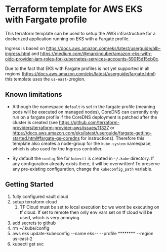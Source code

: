 # Terraform template for AWS EKS with Fargate profile

This terraform template can be used to setup the AWS infrastructure
for a dockerized application running on EKS with a Fargate profile.

Ingress is based on <https://docs.aws.amazon.com/eks/latest/userguide/alb-ingress.html>
and <https://medium.com/@marcincuber/amazon-eks-with-oidc-provider-iam-roles-for-kubernetes-services-accounts-59015d15cb0c>.

Due to the fact that EKS with Fargate profiles is not yet supported in all regions
(<https://docs.aws.amazon.com/eks/latest/userguide/fargate.html>) this template uses
the `us-east-2`region.

## Known limitations

* Although the namespace `default` is set in the fargate profile (meaning
pods will be executed on managed nodes), CoreDNS can currently only run
on a fargate profile if the CoreDNS deployment is patched after the
cluster is created (see <https://github.com/terraform-providers/terraform-provider-aws/issues/11327>
or <https://docs.aws.amazon.com/eks/latest/userguide/fargate-getting-started.html#fargate-gs-coredns>
for instructions). Therefore this template also creates a node-group for the `kube-system`
namespace, which is also used for the Ingress controller.

* By default the `config` file for `kubectl` is created in `~/.kube` directory. If any
configuration already exists there, it will be overwritten! To preserve any pre-existing
configuration, change the `kubeconfig_path` variable.

## Getting Started

1. fully configured vault cloud
2. setup terraform cloud
   1. TF Cloud must be set to local execution bc we wont be executing on tf cloud. If set to remote then only env vars set on tf cloud will be used, which is very annoying.
3. add secrets to github
4. rm ~/.kube/config
5. aws eks update-kubeconfig --name eks-******-****** --profile ******** --region us-east-2
6. kubectl get svc

